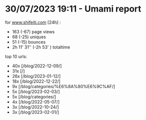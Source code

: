 # 30/07/2023 19:11 - Umami report
for www.shifeiti.com [24h] :

 - 163 (-67) page views
 - 68 (-25) uniques
 - 51 (-15) bounces
 - 2h 11' 31'' (-2h 53' ) totaltime


top 10 urls:
 - 40x [/blog/2022-12-09/]
 - 31x [/]
 - 26x [/blog/2023-01-12/]
 - 18x [/blog/2022-12-22/]
 - 9x [/blog/categories/%E6%8A%80%E6%9C%AF/]
 - 5x [/blog/2023-02-03/]
 - 5x [/blog/categories/]
 - 4x [/blog/2022-05-07/]
 - 3x [/blog/2022-10-24/]
 - 3x [/blog/2023-02-01/]


